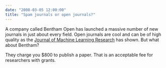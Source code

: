 ```yaml
---
date: "2008-03-05 12:00:00"
title: "Spam journals or open journals?"
---
```




A company called Bentham Open has launched a massive number of new journals in just about every field. Open journals are cool and can be of high quality as the [Journal of Machine Learning Research](http://jmlr.csail.mit.edu/) has shown. But what about Bentham?

They charge you $800 to publish a paper. That is an acceptable fee for researchers with grants.

